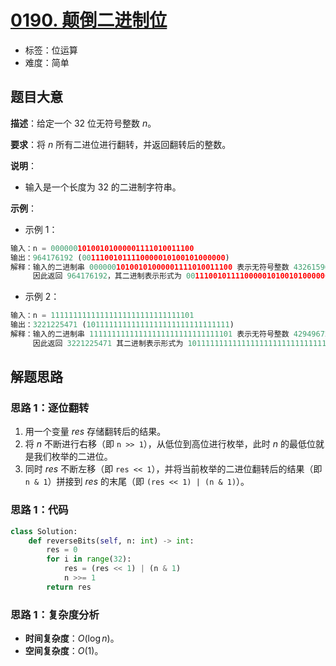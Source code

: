 # [0190. 颠倒二进制位](https://leetcode.cn/problems/reverse-bits/)

- 标签：位运算
- 难度：简单

## 题目大意

**描述**：给定一个 $32$ 位无符号整数 $n$。

**要求**：将 $n$ 所有二进位进行翻转，并返回翻转后的整数。

**说明**：

- 输入是一个长度为 $32$ 的二进制字符串。

**示例**：

- 示例 1：

```python
输入：n = 00000010100101000001111010011100
输出：964176192 (00111001011110000010100101000000)
解释：输入的二进制串 00000010100101000001111010011100 表示无符号整数 43261596，
     因此返回 964176192，其二进制表示形式为 00111001011110000010100101000000。
```

- 示例 2：

```python
输入：n = 11111111111111111111111111111101
输出：3221225471 (10111111111111111111111111111111)
解释：输入的二进制串 11111111111111111111111111111101 表示无符号整数 4294967293，
     因此返回 3221225471 其二进制表示形式为 10111111111111111111111111111111。
```

## 解题思路

### 思路 1：逐位翻转

1. 用一个变量 $res$ 存储翻转后的结果。
2. 将 $n$ 不断进行右移（即 `n >> 1`），从低位到高位进行枚举，此时 $n$ 的最低位就是我们枚举的二进位。
3. 同时 $res$ 不断左移（即 `res << 1`），并将当前枚举的二进位翻转后的结果（即 `n & 1`）拼接到 $res$ 的末尾（即 `(res << 1) | (n & 1)`）。

### 思路 1：代码

```python
class Solution:
    def reverseBits(self, n: int) -> int:
        res = 0
        for i in range(32):
            res = (res << 1) | (n & 1)
            n >>= 1
        return res
```

### 思路 1：复杂度分析

- **时间复杂度**：$O(\log n)$。
- **空间复杂度**：$O(1)$。